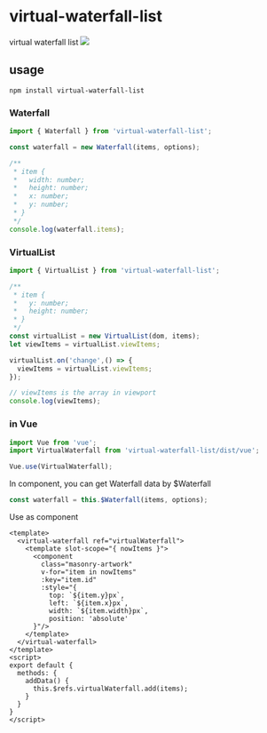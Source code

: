 # virtual-waterfall-list
virtual waterfall list
<img src="https://www.senasiko.com/images/virtual-waterfall.gif">
## usage
```
npm install virtual-waterfall-list
```
### Waterfall
```typescript
import { Waterfall } from 'virtual-waterfall-list';

const waterfall = new Waterfall(items, options);

/**
 * item {
 * 	 width: number;
 *	 height: number;
 *	 x: number;
 *	 y: number;
 * }
 */
console.log(waterfall.items);
```
### VirtualList
```typescript
import { VirtualList } from 'virtual-waterfall-list';

/**
 * item {
 *   y: number;
 *   height: number;
 * } 
 */
const virtualList = new VirtualList(dom, items);
let viewItems = virtualList.viewItems;

virtualList.on('change',() => {
  viewItems = virtualList.viewItems;
});

// viewItems is the array in viewport
console.log(viewItems);
```
### in Vue
```javascript
import Vue from 'vue';
import VirtualWaterfall from 'virtual-waterfall-list/dist/vue';

Vue.use(VirtualWaterfall);
```
In component, you can get Waterfall data by $Waterfall
```javascript
const waterfall = this.$Waterfall(items, options);
```
Use as component
```
<template>
  <virtual-waterfall ref="virtualWaterfall">
    <template slot-scope="{ nowItems }">
      <component
        class="masonry-artwork"
        v-for="item in nowItems"
        :key="item.id"
        :style="{
          top: `${item.y}px`,
          left: `${item.x}px`,
          width: `${item.width}px`,
          position: 'absolute'
      }"/>
    </template>
  </virtual-waterfall>
</template>
<script>
export default {
  methods: {
    addData() {
      this.$refs.virtualWaterfall.add(items);
    }
  }
}
</script>
```
